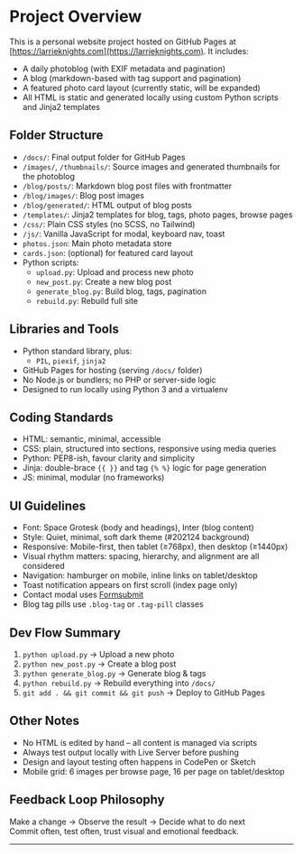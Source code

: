 # Project Overview

This is a personal website project hosted on GitHub Pages at [https://larrieknights.com](https://larrieknights.com). It includes:

- A daily photoblog (with EXIF metadata and pagination)
- A blog (markdown-based with tag support and pagination)
- A featured photo card layout (currently static, will be expanded)
- All HTML is static and generated locally using custom Python scripts and Jinja2 templates

## Folder Structure

- `/docs/`: Final output folder for GitHub Pages
- `/images/`, `/thumbnails/`: Source images and generated thumbnails for the photoblog
- `/blog/posts/`: Markdown blog post files with frontmatter
- `/blog/images/`: Blog post images
- `/blog/generated/`: HTML output of blog posts
- `/templates/`: Jinja2 templates for blog, tags, photo pages, browse pages
- `/css/`: Plain CSS styles (no SCSS, no Tailwind)
- `/js/`: Vanilla JavaScript for modal, keyboard nav, toast
- `photos.json`: Main photo metadata store
- `cards.json`: (optional) for featured card layout
- Python scripts:
  - `upload.py`: Upload and process new photo
  - `new_post.py`: Create a new blog post
  - `generate_blog.py`: Build blog, tags, pagination
  - `rebuild.py`: Rebuild full site

## Libraries and Tools

- Python standard library, plus:
  - `PIL`, `piexif`, `jinja2`
- GitHub Pages for hosting (serving `/docs/` folder)
- No Node.js or bundlers; no PHP or server-side logic
- Designed to run locally using Python 3 and a virtualenv

## Coding Standards

- HTML: semantic, minimal, accessible
- CSS: plain, structured into sections, responsive using media queries
- Python: PEP8-ish, favour clarity and simplicity
- Jinja: double-brace `{{ }}` and tag `{% %}` logic for page generation
- JS: minimal, modular (no frameworks)

## UI Guidelines

- Font: Space Grotesk (body and headings), Inter (blog content)
- Style: Quiet, minimal, soft dark theme (#202124 background)
- Responsive: Mobile-first, then tablet (≥768px), then desktop (≥1440px)
- Visual rhythm matters: spacing, hierarchy, and alignment are all considered
- Navigation: hamburger on mobile, inline links on tablet/desktop
- Toast notification appears on first scroll (index page only)
- Contact modal uses [Formsubmit](https://formsubmit.co)
- Blog tag pills use `.blog-tag` or `.tag-pill` classes

## Dev Flow Summary

1. `python upload.py` → Upload a new photo
2. `python new_post.py` → Create a blog post
3. `python generate_blog.py` → Generate blog & tags
4. `python rebuild.py` → Rebuild everything into `/docs/`
5. `git add . && git commit && git push` → Deploy to GitHub Pages

## Other Notes

- No HTML is edited by hand – all content is managed via scripts
- Always test output locally with Live Server before pushing
- Design and layout testing often happens in CodePen or Sketch
- Mobile grid: 6 images per browse page, 16 per page on tablet/desktop

## Feedback Loop Philosophy

Make a change → Observe the result → Decide what to do next  
Commit often, test often, trust visual and emotional feedback.

---